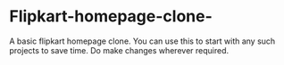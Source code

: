 # Flipkart-homepage-clone-
A basic flipkart homepage clone. You can use this to start with any such projects to save time. Do make changes wherever required.
